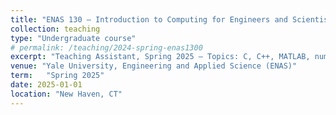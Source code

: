 ```yaml
---
title: "ENAS 130 – Introduction to Computing for Engineers and Scientists"
collection: teaching
type: "Undergraduate course"
# permalink: /teaching/2024-spring-enas1300
excerpt: "Teaching Assistant, Spring 2025 – Topics: C, C++, MATLAB, numerical methods, and data analysis."
venue: "Yale University, Engineering and Applied Science (ENAS)"
term:   "Spring 2025"
date: 2025-01-01
location: "New Haven, CT"
---
```


